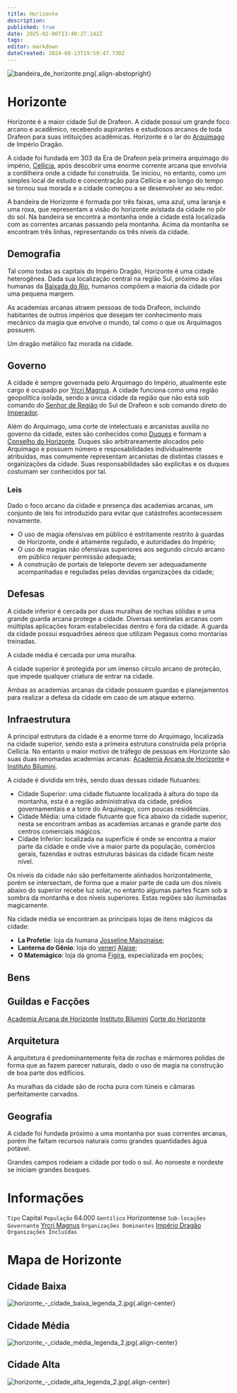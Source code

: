 ```yaml
---
title: Horizonte
description: 
published: true
date: 2025-02-06T13:40:27.142Z
tags: 
editor: markdown
dateCreated: 2024-08-13T19:59:47.730Z
---
```


![bandeira_de_horizonte.png](/uploads/bandeiras/bandeira_de_horizonte.png){.align-abstopright}

# Horizonte
Horizonte é a maior cidade Sul de Drafeon. A cidade possui um grande foco arcano e acadêmico, recebendo aspirantes e estudiosos arcanos de toda Drafeon para suas intituições acadêmicas. Horizonte é o lar do [Arquimago](/rankings-e-titulos/arquimago) de Império Dragão.

A cidade foi fundada em 303 da Era de Drafeon pela primeira arquimago do império, [Cellicia](/individuos/cellicia), após descobrir uma enorme corrente arcana que envolvia a cordilheira onde a cidade foi construída. Se iniciou, no entanto, como um simples local de estudo e concentração para Cellicia e ao longo do tempo se tornou sua morada e a cidade começou a se desenvolver ao seu redor.

A bandeira de Horizonte é formada por três faixas, uma azul, uma laranja e uma roxa, que representam a visão do horizonte avistada da cidade no pôr do sol. Na bandeira se encontra a montanha onde a cidade está localizada com as correntes arcanas passando pela montanha. Acima da montanha se encontram três linhas, representando os três níveis da cidade.

## Demografia
Tal como todas as capitais do Império Dragão, Horizonte é uma cidade heterogênea. Dada sua localização central na região Sul, próximo às vilas humanas da [Baixada do Rio](/lugares/plano-material/drafeon/sul-de-drafeon/baixada-do-rio#baixada-do-rio), humanos compõem a maioria da cidade por uma pequena margem.

As academias arcanas atraem pessoas de toda Drafeon, incluindo habitantes de outros impérios que desejam ter conhecimento mais mecânico da magia que envolve o mundo, tal como o que os Arquimagos possuem.

Um dragão metálico faz morada na cidade.

## Governo
A cidade é sempre governada pelo Arquimago do Império, atualmente este cargo é ocupado por [Yrcri Magnus](/individuos/yrcri-magnus). A cidade funciona como uma região geopolítica isolada, sendo a única cidade da região que não está sob comando do [Senhor de Região](/rankings-e-titulos/senhor-de-regiao) do Sul de Drafeon e sob comando direto do [Imperador](/rankings-e-titulos/imperador-dragao).

Além do Arquimago, uma corte de intelectuais e arcanistas auxilia no governo da cidade, estes são conhecidos como [Duques](/rankings-e-titulos/imperio-dragao/duque) e formam a [Conselho do Horizonte](/faccoes/nacoes/imperio-dragao/conselho-de-horizonte). Duques são arbitrareamente alocados pelo Arquimago e possuem número e resposabilidades individualmente atribuídas, mas comumente representam arcanistas de distintas classes e organizações da cidade. Suas responsabilidades são explicítas e os duques costumam ser conhecidos por tal.

### Leis
Dado o foco arcano da cidade e presença das academias arcanas, um conjunto de leis foi introduzido para evitar que catástrofes acontecessem novamente.

* O uso de magia ofensivas em público é estritamente restrito à guardas de Horizonte, onde é altamente regulado, e autoridades do Império;
* O uso de magias não ofensivas superiores aos segundo círculo arcano em público requer permissão adequada;
* A construção de portais de teleporte devem ser adequadamente acompanhadas e reguladas pelas devidas organizações da cidade;

## Defesas
A cidade inferior é cercada por duas muralhas de rochas sólidas e uma grande guarda arcana protege a cidade. Diversas sentinelas arcanas com múltiplas aplicações foram estabelecidas dentro e fora da cidade. A guarda da cidade possui esquadrões aéreos que utilizam Pegasus como montarias treinadas.

A cidade média é cercada por uma muralha. 

A cidade superior é protegida por um imenso círculo arcano de proteção, que impede qualquer criatura de entrar na cidade.

Ambas as academias arcanas da cidade possuem guardas e planejamentos para realizar a defesa da cidade em caso de um ataque externo.

## Infraestrutura
A principal estrutura da cidade é a enorme torre do Arquimago, localizada na cidade superior, sendo esta a primeira estrutura construída pela própria Cellicia. No entanto o maior motivo de tráfego de pessoas em Horizonte são suas duas renomadas academias arcanas: [Academia Arcana de Horizonte](/faccoes/nacoes/imperio-dragao/academia-arcana-de-horizonte) e [Instituto Bilumini](/faccoes/faccoes-independentesinstituto-bilumini).

A cidade é dividida em três, sendo duas dessas cidade flutuantes:
* Cidade Superior: uma cidade flutuante localizada à altura do topo da montanha, esta é a região administrativa da cidade, prédios governamentais e a torre do Arquimago, com poucas residências.
* Cidade Média: uma cidade flutuante que fica abaixo da cidade superior, nesta se encontram ambas as academias arcanas e grande parte dos centros comerciais mágicos.
* Cidade Inferior: localizada na superfície é onde se encontra a maior parte da cidade e onde vive a maior parte da população, comércios gerais, fazendas e outras estruturas básicas da cidade ficam neste nível.

Os níveis da cidade não são perfeitamente alinhados horizontalmente, porém se intersectam, de forma que a maior parte de cada um dos níveis abaixo do superior recebe luz solar, no entanto algumas partes ficam sob a sombra da montanha e dos níveis superiores. Estas regiões são iluminadas magicamente.

Na cidade média se encontram as principais lojas de itens mágicos da cidade:
- **La Profetie**: loja da humana [Josseline Maisonaise](/individuos/josseline-maisonaise);
- **Lanterna do Gênio**: loja do [veneri](/fauna-e-flora/especies-inteligentes/elfo-veneri) [Alaise](/individuos/alaise);
- **O Matemágico**: loja da gnoma [Figira](/individuos/figira), especializada em poções;

## Bens

## Guildas e Facções
[Academia Arcana de Horizonte](/faccoes/nacoes/imperio-dragao/academia-arcana-de-horizonte)
[Instituto Bilumini](/faccoes/faccoes-independentesinstituto-bilumini)
[Corte do Horizonte](/faccoes/nacoes/imperio-dragao/corte-de-horizonte)

## Arquitetura
A arquitetura é predominantemente feita de rochas e mármores polidas de forma que as fazem parecer naturais, dado o uso de magia na construção de boa parte dos edifícios.

As muralhas da cidade são de rocha pura com túneis e câmaras perfeitamente carvados.

## Geografia
A cidade foi fundada próximo a uma montanha por suas correntes arcanas, porém lhe faltam recursos naturais como grandes quantidades água potável.

Grandes campos rodeiam a cidade por todo o sul. Ao noroeste e nordeste se iniciam grandes bosques.

# Informações
`Tipo` Capital
`População` 64.000
`Gentílico` Horizontense 
`Sub-locações` 
`Governante` [Yrcri Magnus](/individuos/yrcri-magnus)
`Organizações Dominantes` [Império Dragão](/faccoes/nacoes/imperio-dragao#imperio-dragao)
`Organizações Incluídas` 

# Mapa de Horizonte
## Cidade Baixa
![horizonte_-_cidade_baixa_legenda_2.jpg](/uploads/mapas/horizonte_-_cidade_baixa_legenda_2.jpg){.align-center}
## Cidade Média
![horizonte_-_cidade_média_legenda_2.jpg](/uploads/mapas/horizonte_-_cidade_média_legenda_2.jpg){.align-center}
## Cidade Alta
![horizonte_-_cidade_alta_legenda_2.jpg](/uploads/mapas/horizonte_-_cidade_alta_legenda_2.jpg){.align-center}